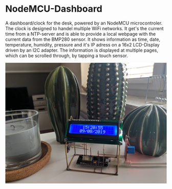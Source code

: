 # NodeMCU-Dashboard
A dashboard/clock for the desk, powered by an NodeMCU microcontroler.
The clock is designed to handel multiple WiFi networks. It get's the current time from a NTP-server and is able to provide a local webpage with the current data from the BMP280 sensor. It shows information as time, date, temperature, humidity, pressure and it's IP adress on a 16x2 LCD-Display driven by an I2C adapter. The information is displayed at multiple pages, which can be scrolled through, by tapping a touch sensor. 

![alt text](images/IMG_20190809_152055.jpg)
